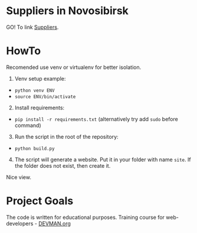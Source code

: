 # Suppliers in Novosibirsk
GO! To link [Suppliers](https://djapy.github.io/22_proto_markup/site/index.html).

# HowTo

Recomended use venv or virtualenv for better isolation. 

1. Venv setup example:
- `python venv ENV` 
- `source ENV/bin/activate`
2. Install requirements:
- `pip install -r requirements.txt` (alternatively try add `sudo` before command)
3. Run the script in the root of the repository:
- `python build.py`
4. The script will generate a website. Put it in your folder with name `site`. If the folder does not exist, then create it.

Nice view.

# Project Goals

The code is written for educational purposes. Training course for web-developers - [DEVMAN.org](https://devman.org)
